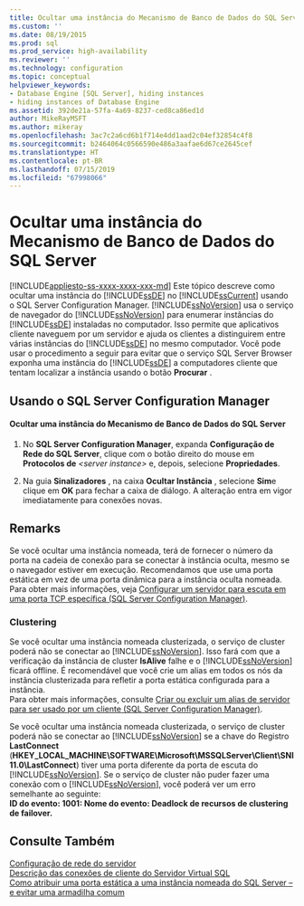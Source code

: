 ```yaml
---
title: Ocultar uma instância do Mecanismo de Banco de Dados do SQL Server | Microsoft Docs
ms.custom: ''
ms.date: 08/19/2015
ms.prod: sql
ms.prod_service: high-availability
ms.reviewer: ''
ms.technology: configuration
ms.topic: conceptual
helpviewer_keywords:
- Database Engine [SQL Server], hiding instances
- hiding instances of Database Engine
ms.assetid: 392de21a-57fa-4a69-8237-ced8ca86ed1d
author: MikeRayMSFT
ms.author: mikeray
ms.openlocfilehash: 3ac7c2a6cd6b1f714e4dd1aad2c04ef32854c4f8
ms.sourcegitcommit: b2464064c0566590e486a3aafae6d67ce2645cef
ms.translationtype: HT
ms.contentlocale: pt-BR
ms.lasthandoff: 07/15/2019
ms.locfileid: "67998066"
---
```

# <a name="hide-an-instance-of-sql-server-database-engine"></a>Ocultar uma instância do Mecanismo de Banco de Dados do SQL Server
[!INCLUDE[appliesto-ss-xxxx-xxxx-xxx-md](../../includes/appliesto-ss-xxxx-xxxx-xxx-md.md)]
  Este tópico descreve como ocultar uma instância do [!INCLUDE[ssDE](../../includes/ssde-md.md)] no [!INCLUDE[ssCurrent](../../includes/sscurrent-md.md)] usando o SQL Server Configuration Manager. [!INCLUDE[ssNoVersion](../../includes/ssnoversion-md.md)] usa o serviço de navegador do [!INCLUDE[ssNoVersion](../../includes/ssnoversion-md.md)] para enumerar instâncias do [!INCLUDE[ssDE](../../includes/ssde-md.md)] instaladas no computador. Isso permite que aplicativos cliente naveguem por um servidor e ajuda os clientes a distinguirem entre várias instâncias do [!INCLUDE[ssDE](../../includes/ssde-md.md)] no mesmo computador. Você pode usar o procedimento a seguir para evitar que o serviço SQL Server Browser exponha uma instância do [!INCLUDE[ssDE](../../includes/ssde-md.md)] a computadores cliente que tentam localizar a instância usando o botão **Procurar** .  
  
##  <a name="SSMSProcedure"></a> Usando o SQL Server Configuration Manager  
  
#### <a name="to-hide-an-instance-of-the-sql-server-database-engine"></a>Ocultar uma instância do Mecanismo de Banco de Dados do SQL Server  
  
1.  No **SQL Server Configuration Manager**, expanda **Configuração de Rede do SQL Server**, clique com o botão direito do mouse em **Protocolos de** *\<server instance>* e, depois, selecione **Propriedades**.  
  
2.  Na guia **Sinalizadores** , na caixa **Ocultar Instância** , selecione **Sim**e clique em **OK** para fechar a caixa de diálogo. A alteração entra em vigor imediatamente para conexões novas.  
  
## <a name="remarks"></a>Remarks  
 Se você ocultar uma instância nomeada, terá de fornecer o número da porta na cadeia de conexão para se conectar à instância oculta, mesmo se o navegador estiver em execução. Recomendamos que use uma porta estática em vez de uma porta dinâmica para a instância oculta nomeada.  
  Para obter mais informações, veja [Configurar um servidor para escuta em uma porta TCP específica &#40;SQL Server Configuration Manager&#41;](../../database-engine/configure-windows/configure-a-server-to-listen-on-a-specific-tcp-port.md).  
  
### <a name="clustering"></a>Clustering  
 Se você ocultar uma instância nomeada clusterizada, o serviço de cluster poderá não se conectar ao [!INCLUDE[ssNoVersion](../../includes/ssnoversion-md.md)]. Isso fará com que a verificação da instância de cluster **IsAlive** falhe e o [!INCLUDE[ssNoVersion](../../includes/ssnoversion-md.md)] ficará offline. É recomendável que você crie um alias em todos os nós da instância clusterizada para refletir a porta estática configurada para a instância.  
 Para obter mais informações, consulte [Criar ou excluir um alias de servidor para ser usado por um cliente &#40;SQL Server Configuration Manager&#41;](../../database-engine/configure-windows/create-or-delete-a-server-alias-for-use-by-a-client.md).  
  
 Se você ocultar uma instância nomeada clusterizada, o serviço de cluster poderá não se conectar ao [!INCLUDE[ssNoVersion](../../includes/ssnoversion-md.md)] se a chave do Registro **LastConnect** (**HKEY_LOCAL_MACHINE\SOFTWARE\Microsoft\MSSQLServer\Client\SNI11.0\LastConnect**) tiver uma porta diferente da porta de escuta do [!INCLUDE[ssNoVersion](../../includes/ssnoversion-md.md)]. Se o serviço de cluster não puder fazer uma conexão com o [!INCLUDE[ssNoVersion](../../includes/ssnoversion-md.md)], você poderá ver um erro semelhante ao seguinte:  
**ID do evento: 1001: Nome do evento: Deadlock de recursos de clustering de failover.**  
  
## <a name="see-also"></a>Consulte Também  
 [Configuração de rede do servidor](../../database-engine/configure-windows/server-network-configuration.md)   
 [Descrição das conexões de cliente do Servidor Virtual SQL](https://support.microsoft.com/kb/273673)   
 [Como atribuir uma porta estática a uma instância nomeada do SQL Server – e evitar uma armadilha comum](https://blogs.msdn.com/b/arvindsh/archive/2012/09/08/how-to-assign-a-static-port-to-a-sql-server-named-instance-and-avoid-a-common-pitfall.aspx)  
  
  
